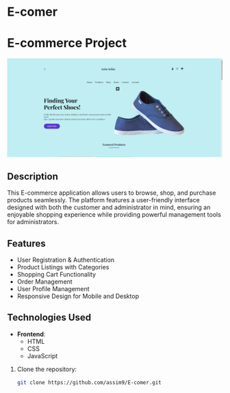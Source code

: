 # E-comer
# E-commerce Project

![E-commerce](https://raw.githubusercontent.com/assim9/E-comer/refs/heads/main/2024-10-20.png) <!-- Replace with your project's logo -->

## Description

This E-commerce application allows users to browse, shop, and purchase products seamlessly. The platform features a user-friendly interface designed with both the customer and administrator in mind, ensuring an enjoyable shopping experience while providing powerful management tools for administrators.

## Features

- User Registration & Authentication
- Product Listings with Categories
- Shopping Cart Functionality
- Order Management
- User Profile Management
- Responsive Design for Mobile and Desktop

## Technologies Used

- **Frontend**: 
  - HTML
  - CSS
  - JavaScript
  

1. Clone the repository:
   ```bash
   git clone https://github.com/assim9/E-comer.git
